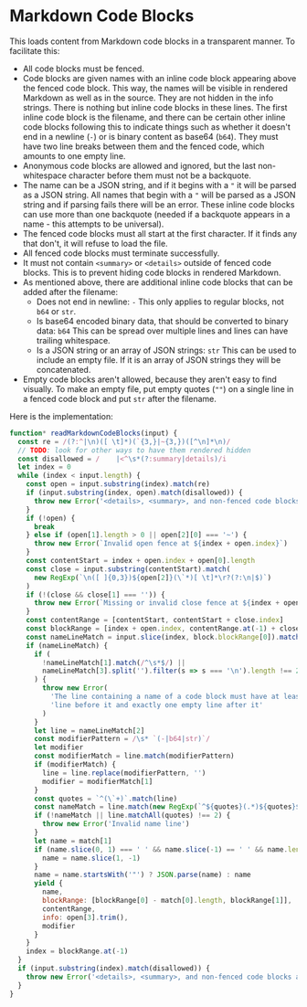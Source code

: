 # Markdown Code Blocks

This loads content from Markdown code blocks in a transparent manner. To facilitate this:

- All code blocks must be fenced.
- Code blocks are given names with an inline code block appearing above the fenced code block. This way, the names will be visible in rendered Markdown as well as in the source. They are not hidden in the info strings. There is nothing but inline code blocks in these lines. The first inline code block is the filename, and there can be certain other inline code blocks following this to indicate things such as whether it doesn't end in a newline (`-`) or is binary content as base64 (`b64`). They must have two line breaks between them and the fenced code, which amounts to one empty line.
- Anonymous code blocks are allowed and ignored, but the last non-whitespace character before them must not be a backquote.
- The name can be a JSON string, and if it begins with a `"` it will be parsed as a JSON string. All names that begin with a `"` will be parsed as a JSON string and if parsing fails there will be an error. These inline code blocks can use more than one backquote (needed if a backquote appears in a name - this attempts to be universal).
- The fenced code blocks must all start at the first character. If it finds any that don't, it will refuse to load the file.
- All fenced code blocks must terminate successfully.
- It must not contain `<summary>` or `<details>` outside of fenced code blocks. This is to prevent hiding code blocks in rendered Markdown.
- As mentioned above, there are additional inline code blocks that can be added after the filename:
  - Does not end in newline: `-` This only applies to regular blocks, not `b64` or `str`.
  - Is base64 encoded binary data, that should be converted to binary data: `b64` This can be spread over multiple lines and lines can have trailing whitespace.
  - Is a JSON string or an array of JSON strings: `str` This can be used to include an empty file. If it is an array of JSON strings they will be concatenated.
- Empty code blocks aren't allowed, because they aren't easy to find visually. To make an empty file, put empty quotes (`""`) on a single line in a fenced code block and put `str` after the filename.

Here is the implementation:

```js
function* readMarkdownCodeBlocks(input) {
  const re = /(?:^|\n)([ \t]*)(`{3,}|~{3,})([^\n]*\n)/
  // TODO: look for other ways to have them rendered hidden
  const disallowed = /    |<^\s*(?:summary|details)/i
  let index = 0
  while (index < input.length) {
    const open = input.substring(index).match(re)
    if (input.substring(index, open).match(disallowed)) {
      throw new Error('<details>, <summary>, and non-fenced code blocks are not allowed')
    }
    if (!open) {
      break
    } else if (open[1].length > 0 || open[2][0] === '~') {
      throw new Error(`Invalid open fence at ${index + open.index}`)
    }
    const contentStart = index + open.index + open[0].length
    const close = input.substring(contentStart).match(
      new RegExp(`\n([ ]{0,3})${open[2]}(\`*)[ \t]*\r?(?:\n|$)`)
    )
    if (!(close && close[1] === '')) {
      throw new Error(`Missing or invalid close fence at ${index + open.index}`)
    }
    const contentRange = [contentStart, contentStart + close.index]
    const blockRange = [index + open.index, contentRange.at(-1) + close[0].length]
    const nameLineMatch = input.slice(index, block.blockRange[0]).match(/(^|\n[^\n*]\n)([^\n]*`)(\s*)$/)
    if (nameLineMatch) {
      if (
        !nameLineMatch[1].match(/^\s*$/) ||
        nameLineMatch[3].split('').filter(s => s === '\n').length !== 2
      ) {
        throw new Error(
          'The line containing a name of a code block must have at least one empty ' +
          'line before it and exactly one empty line after it'
        )
      }
      let line = nameLineMatch[2]
      const modifierPattern = /\s* `(-|b64|str)`/
      let modifier
      const modifierMatch = line.match(modifierPattern)
      if (modifierMatch) {
        line = line.replace(modifierPattern, '')
        modifier = modifierMatch[1]
      }
      const quotes = `^(\`+)`.match(line)
      const nameMatch = line.match(new RegExp(`^${quotes}(.*)${quotes}$`))
      if (!nameMatch || line.matchAll(quotes) !== 2) {
        throw new Error('Invalid name line')
      }
      let name = match[1]
      if (name.slice(0, 1) === ' ' && name.slice(-1) == ' ' && name.length > 2) {
        name = name.slice(1, -1)
      }
      name = name.startsWith('"') ? JSON.parse(name) : name
      yield {
        name,
        blockRange: [blockRange[0] - match[0].length, blockRange[1]],
        contentRange,
        info: open[3].trim(),
        modifier
      }
    }
    index = blockRange.at(-1)
  }
  if (input.substring(index).match(disallowed)) {
    throw new Error('<details>, <summary>, and non-fenced code blocks are not allowed')
  }
}
```
